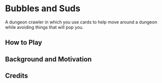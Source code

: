 # Bubbles and Suds

A dungeon crawler in which you use cards to help move around a dungeon while avoiding things that will pop you.

## How to Play

## Background and Motivation

## Credits
